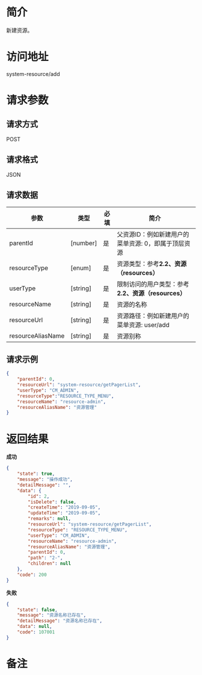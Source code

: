 # 简介
新建资源。

# 访问地址
system-resource/add

# 请求参数

## 请求方式
POST

## 请求格式
JSON

## 请求数据
|参数|类型|必填|简介|
|-|-|-|-|
|parentId|[number]|是|父资源ID：例如新建用户的菜单资源: 0，即属于顶层资源|
|resourceType|[enum]|是|资源类型：参考**2.2、资源（resources）**|
|userType|[string]|是|限制访问的用户类型：参考**2.2、资源（resources）**|
|resourceName|[string]|是|资源的名称|
|resourceUrl|[string]|是|资源路径：例如新建用户的菜单资源: user/add|
|resourceAliasName|[string]|是|资源别称|
## 请求示例
```json
{
	"parentId": 0,
	"resourceUrl": "system-resource/getPagerList",
    "userType": "CM_ADMIN",
	"resourceType":"RESOURCE_TYPE_MENU",
	"resourceName": "resource-admin",
	"resourceAliasName": "资源管理"
}
```

# 返回结果
**成功**
```json
{
    "state": true,
    "message": "操作成功",
    "detailMessage": "",
    "data": {
        "id": 2,
        "isDelete": false,
        "createTime": "2019-09-05",
        "updateTime": "2019-09-05",
        "remarks": null,
        "resourceUrl": "system-resource/getPagerList",
        "resourceType": "RESOURCE_TYPE_MENU",
        "userType": "CM_ADMIN",
        "resourceName": "resource-admin",
        "resourceAliasName": "资源管理",
        "parentId": 0,
        "path": "2-",
        "children": null
    },
    "code": 200
}
```

**失败**
```json
{
    "state": false,
    "message": "资源名称已存在",
    "detailMessage": "资源名称已存在",
    "data": null,
    "code": 107001
}
```

# 备注
